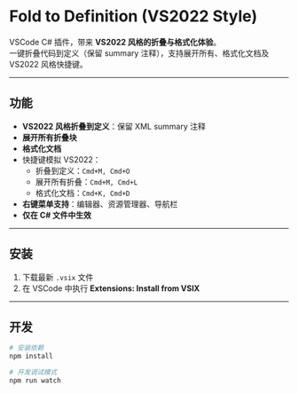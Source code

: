 # Fold to Definition (VS2022 Style)

VSCode C# 插件，带来 **VS2022 风格的折叠与格式化体验**。  
一键折叠代码到定义（保留 summary 注释），支持展开所有、格式化文档及 VS2022 风格快捷键。

---

## 功能

- **VS2022 风格折叠到定义**：保留 XML summary 注释  
- **展开所有折叠块**  
- **格式化文档**  
- 快捷键模拟 VS2022：  
  - 折叠到定义：`Cmd+M, Cmd+O`  
  - 展开所有折叠：`Cmd+M, Cmd+L`  
  - 格式化文档：`Cmd+K, Cmd+D`  
- **右键菜单支持**：编辑器、资源管理器、导航栏  
- **仅在 C# 文件中生效**

---

## 安装

1. 下载最新 `.vsix` 文件  
2. 在 VSCode 中执行 **Extensions: Install from VSIX**  

---

## 开发

```bash
# 安装依赖
npm install

# 开发调试模式
npm run watch
